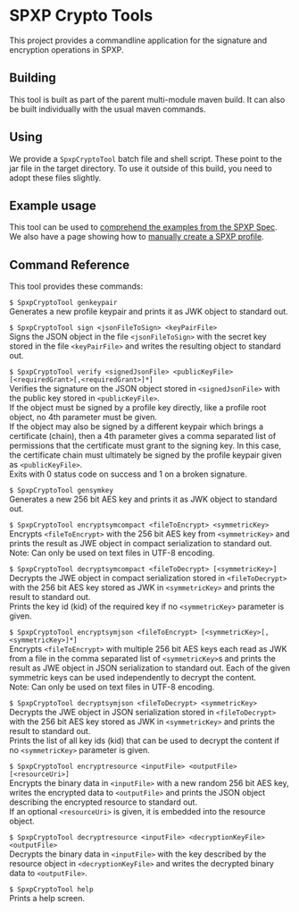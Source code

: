 # SPXP Crypto Tools
This project provides a commandline application for the signature and encryption
operations in SPXP.  

## Building
This tool is built as part of the parent multi-module maven build. It can also
be built individually with the usual maven commands.

## Using
We provide a `SpxpCryptoTool` batch file and shell script. These point to the
jar file in the target directory. To use it outside of this build, you need to
adopt these files slightly.

## Example usage
This tool can be used to [comprehend the examples from the SPXP Spec](./ComprehendSpecExamples.md).  
We also have a page showing how to [manually create a SPXP profile](./ManualProfileCreation.md).

## Command Reference
This tool provides these commands:

`$ SpxpCryptoTool genkeypair`  
Generates a new profile keypair and prints it as JWK object to standard out.

`$ SpxpCryptoTool sign <jsonFileToSign> <keyPairFile>`  
Signs the JSON object in the file `<jsonFileToSign>` with the secret key stored
in the file `<keyPairFile>` and writes the resulting object to standard out.

`$ SpxpCryptoTool verify <signedJsonFile> <publicKeyFile> [<requiredGrant>[,<requiredGrant>]*]`  
Verifies the signature on the JSON object stored in `<signedJsonFile>` with the
public key stored in `<publicKeyFile>`.  
If the object must be signed by a profile key directly, like a profile root
object, no 4th parameter must be given.  
If the object may also be signed by a different keypair which brings a
certificate (chain), then a 4th parameter gives a comma separated list of
permissions that the certificate must grant to the signing key. In this case,
the certificate chain must ultimately be signed by the profile keypair given
as `<publicKeyFile>`.  
Exits with 0 status code on success and 1 on a broken signature.

`$ SpxpCryptoTool gensymkey`  
Generates a new 256 bit AES key and prints it as JWK object to standard out.

`$ SpxpCryptoTool encryptsymcompact <fileToEncrypt> <symmetricKey>`  
Encrypts `<fileToEncrypt>` with the 256 bit AES key from `<symmetricKey>` and
prints the result as JWE object in compact serialization to standard out.  
Note: Can only be used on text files in UTF-8 encoding.

`$ SpxpCryptoTool decryptsymcompact <fileToDecrypt> [<symmetricKey>]`  
Decrypts the JWE object in compact serialization stored in `<fileToDecrypt>`
with the 256 bit AES key stored as JWK in `<symmetricKey>` and prints the
result to standard out.  
Prints the key id (kid) of the required key if no `<symmetricKey>` parameter is
given.

`$ SpxpCryptoTool encryptsymjson <fileToEncrypt> [<symmetricKey>[,<symmetricKey>]*]`  
Encrypts `<fileToEncrypt>` with multiple 256 bit AES keys each read as JWK from
a file in the comma separated list of `<symmetricKey>`s and prints the result
as JWE object in JSON serialization to standard out. Each of the given
symmetric keys can be used independently to decrypt the content.  
Note: Can only be used on text files in UTF-8 encoding.

`$ SpxpCryptoTool decryptsymjson <fileToDecrypt> <symmetricKey>`  
Decrypts the JWE object in JSON serialization stored in `<fileToDecrypt>` with
the 256 bit AES key stored as JWK in `<symmetricKey>` and prints the result to
standard out.  
Prints the list of all key ids (kid) that can be used to decrypt the content if
no `<symmetricKey>` parameter is given.

`$ SpxpCryptoTool encryptresource <inputFile> <outputFile> [<resourceUri>]`  
Encrypts the binary data in `<inputFile>` with a new random 256 bit AES key,
writes the encrypted data to `<outputFile>` and prints the JSON object
describing the encrypted resource to standard out.  
If an optional `<resourceUri>` is given, it is embedded into the resource
object.

`$ SpxpCryptoTool decryptresource <inputFile> <decryptionKeyFile> <outputFile>`  
Decrypts the binary data in `<inputFile>` with the key described by the
resource object in `<decryptionKeyFile>` and writes the decrypted binary data
to `<outputFile>`.

`$ SpxpCryptoTool help`  
Prints a help screen.
